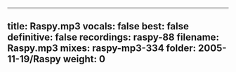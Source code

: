 
---
title: Raspy.mp3
vocals: false
best: false
definitive: false
recordings: raspy-88
filename: Raspy.mp3
mixes: raspy-mp3-334
folder: 2005-11-19/Raspy
weight: 0
---
